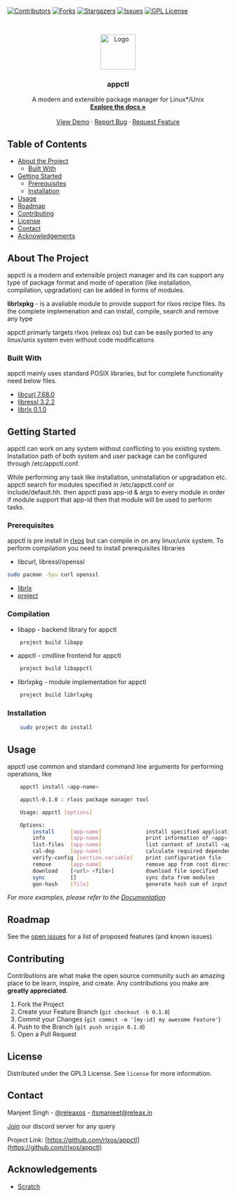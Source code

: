<!--
*** Thanks for checking out this README Template. If you have a suggestion that would
*** make this better, please fork the repo and create a pull request or simply open
*** an issue with the tag "enhancement".
*** Thanks again! Now go create something AMAZING! :D
-->





<!-- PROJECT SHIELDS -->
<!--
*** I'm using markdown "reference style" links for readability.
*** Reference links are enclosed in brackets [ ] instead of parentheses ( ).
*** See the bottom of this document for the declaration of the reference variables
*** for contributors-url, forks-url, etc. This is an optional, concise syntax you may use.
*** https://www.markdownguide.org/basic-syntax/#reference-style-links
-->
[![Contributors][contributors-shield]][contributors-url]
[![Forks][forks-shield]][forks-url]
[![Stargazers][stars-shield]][stars-url]
[![Issues][issues-shield]][issues-url]
[![GPL License][license-shield]][license-url]



<!-- PROJECT LOGO -->
<br />
<p align="center">
  <a href="https://github.com/rlxos/appctl.git">
    <img src="images/logo.png" alt="Logo" width="80" height="80">
  </a>

  <h3 align="center">appctl</h3>

  <p align="center">
    A modern and extensible package manager for Linux*/Unix
    <br />
    <a href="https://github.com/rlxos/appctl"><strong>Explore the docs »</strong></a>
    <br />
    <br />
    <a href="https://github.com/rlxos/appctl">View Demo</a>
    ·
    <a href="https://github.com/rlxos/appctl/issues">Report Bug</a>
    ·
    <a href="https://github.com/rlxos/appctl/issues">Request Feature</a>
  </p>
</p>



<!-- TABLE OF CONTENTS -->
## Table of Contents

* [About the Project](#about-the-project)
  * [Built With](#built-with)
* [Getting Started](#getting-started)
  * [Prerequisites](#prerequisites)
  * [Installation](#installation)
* [Usage](#usage)
* [Roadmap](#roadmap)
* [Contributing](#contributing)
* [License](#license)
* [Contact](#contact)
* [Acknowledgements](#acknowledgements)



<!-- ABOUT THE PROJECT -->
## About The Project

<!-- [![Product Name Screen Shot][product-screenshot]](https://example.com) -->
appctl is a modern and extensible project manager and its can support any type of package format and mode of operation (like installation, compilation, upgradation) can be added in forms of modules.

**librlxpkg** - is a avaliable module to provide support for rlxos recipe files. Its the complete implemenation and can install, compile, search and remove any type

appctl primarly targets rlxos (releax os) but can be easily ported to any linux/unix system even without code modifications

### Built With
appctl mainly uses standard POSIX libraries, but for complete functionality need below files.
* [libcurl 7.68.0](https://curl.haxx.se/libcurl/)
* [libressl 3.2.2](https://www.libressl.org/)
* [librlx 0.1.0](https://github.com/rlxos/librlx)



<!-- GETTING STARTED -->
## Getting Started

appctl can work on any system without conflicting to you existing system. Installation path of both system and user package can be configured through /etc/appctl.conf.

While performing any task like installation, uninstallation or upgradation etc. appctl search for modules specified in /etc/appctl.conf or include/default.hh. then appctl pass app-id & args to every module in order if module support that app-id then that module will be used to perform tasks.

### Prerequisites

appctl is pre install in [rlxos](https://releax.in/) but can compile in on any linux/unix system. To perform compilation you need to install prerequisites libraries 
* libcurl, libressl/openssl
```bash
sudo pacman -Syu curl openssl
```
* [librlx](https://github.com/rlxos/librlx)
* [project](https://github.com/itsmanjeet/project)

### Compilation
* libapp - backend library for appctl
```bash
    project build libapp
```

* appctl - cmdline frontend for appctl
```bash
    project build libappctl
```

* librlxpkg - module implementation for appctl
```bash
    project build librlxpkg
```

### Installation
``` bash
    sudo project do install
```

<!-- USAGE EXAMPLES -->
## Usage
appctl use common and standard command line arguments for performing operations, like
```bash
    appctl install <app-name>
```

```bash
    appctl-0.1.0 : rlxos package manager tool

    Usage: appctl [options]

    Options:
        install     [app-name] 		        install specified application from app-id
        info        [app-name] 		        print information of <app>
        list-files  [app-name] 		        list content of install <app>
        cal-dep     [app-name] 		        calculate required dependencies of <app>
        verify-config [section.variable]    print configuration file
        remove      [app-name] 		        remove app from root directory
        download    [<url> <file>] 		    download file specified
        sync        [] 		                sync data from modules
        gen-hash    [file] 		            generate hash sum of input file
```

_For more examples, please refer to the [Documentation](https://github.com/rlxos/appctl/docs/appctl.html)_



<!-- ROADMAP -->
## Roadmap

See the [open issues](https://github.com/rlxos/appctl/issues) for a list of proposed features (and known issues).



<!-- CONTRIBUTING -->
## Contributing

Contributions are what make the open source community such an amazing place to be learn, inspire, and create. Any contributions you make are **greatly appreciated**.

1. Fork the Project
2. Create your Feature Branch (`git checkout -b 0.1.0`)
3. Commit your Changes (`git commit -m '[my-id] my awesome Feature'`)
4. Push to the Branch (`git push origin 0.1.0`)
5. Open a Pull Request



<!-- LICENSE -->
## License

Distributed under the GPL3 License. See `license` for more information.



<!-- CONTACT -->
## Contact
Manjeet Singh - [@releaxos](https://twitter.com/releaxos) - itsmanjeet@releax.in

[Join](https://discord.gg/TXTxDTYcdg) our discord server for any query


Project Link: [https://github.com/rlxos/appctl](https://github.com/rlxos/appctl)



<!-- ACKNOWLEDGEMENTS -->
## Acknowledgements
* [Scratch](https://github.com/venomlinux/scratchpkg)





<!-- MARKDOWN LINKS & IMAGES -->
<!-- https://www.markdownguide.org/basic-syntax/#reference-style-links -->
[contributors-shield]: https://img.shields.io/github/contributors/rlxos/appctl.svg?style=flat-square
[contributors-url]: https://github.com/rlxos/appctl/graphs/contributors
[forks-shield]: https://img.shields.io/github/forks/rlxos/appctl.svg?style=flat-square
[forks-url]: https://github.com/rlxos/appctl/network/members
[stars-shield]: https://img.shields.io/github/stars/rlxos/appctl.svg?style=flat-square
[stars-url]: https://github.com/rlxos/appctl/stargazers
[issues-shield]: https://img.shields.io/github/issues/rlxos/appctl.svg?style=flat-square
[issues-url]: https://github.com/rlxos/appctl/issues
[license-shield]: https://img.shields.io/github/license/rlxos/appctl.svg?style=flat-square
[license-url]: https://github.com/rlxos/appctl/blob/master/license
[linkedin-shield]: https://img.shields.io/badge/-LinkedIn-black.svg?style=flat-square&logo=linkedin&colorB=555
[linkedin-url]: https://linkedin.com/in/releax
